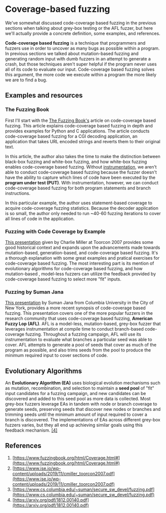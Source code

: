 # Coverage-based fuzzing

We've somewhat discussed code-coverage based fuzzing in the previous sections
when talking about grey-box testing or the AFL fuzzer, but here we'll actually
provide a concrete definition, some examples, and references.

**Code-coverage based fuzzing** is a technique that programmers and fuzzers use
in order to uncover as many bugs as possible within a program. In previous
sections we talked about mutation-based fuzzing and generating random input
with dumb fuzzers in an attempt to generate a crash, but those techniques
aren't super helpful if the program never uses all of its code to evaluate our
input. Code-coverage based fuzzing solves this argument, the more code we
execute within a program the more likely we are to find a bug.

## Examples and resources

### The Fuzzing Book

First I'll start with the [The Fuzzing Book's](#references) article on
code-coverage based fuzzing. This article explains code-coverage based fuzzing
in depth and provides examples for Python and C applications. The article
conducts code-coverage based fuzzing for a CGI decoding application, an
application that takes URL encoded strings and reverts them to their original
text.

In this article, the author also takes the time to make the distinction between
black-box fuzzing and white-box fuzzing, and how white-box fuzzing enables
code-coverage based fuzzing. Without [instrumentation](./instrumentation.md), we
aren't able    to conduct code-coverage based fuzzing because the fuzzer doesn't
have the ability to capture which lines of code have been executed by the
**program under test (PUT)**. With instrumentation, however, we can conduct
code-coverage based fuzzing for both program statements and branch
instructions.

In this particular example, the author uses statement-based coverage to acquire
code-coverage fuzzing statistics. Because the decoder application is so small,
the author only needed to run ~40-60 fuzzing iterations to cover all lines of
code in the application.

### Fuzzing with Code Coverage by Example

[This presentation](#references) given by Charlie Miller at Toorcon 2007
provides some good historical context and expands upon the advancements made
towards mutation-based, generation-based, and code-coverage based fuzzing. It's
a thorough explanation with some great examples and pratical exercises for
code-coverage based fuzzing. The most interesting part is its mention of
evolutionary algorithms for code-coverage based fuzzing, and how mutation-based
, model-less fuzzers can utilize the feedback provided by code-coverage based
fuzzing to select more "fit" inputs.

### Fuzzing by Suman Jana

[This presentation](#references) by Suman Jana from Columbia University in the
City of New York, provides a more recent synopsis of code-coverage based
fuzzing. This presentation covers one of the more popular fuzzers in the
research community that uses code-coverage based fuzzing,
**American Fuzzy Lop (AFL)**. AFL is a model-less, mutation-based, grey-box
fuzzer that leverages instrumentation at compile time to conduct branch-based
code-coverage fuzzing. Throughout a fuzzing campaign, AFL will use its
instrumentation to evaluate what branches a particular seed was able to cover.
AFL attempts to generate a pool of seeds that cover as much of the program as
possible, and also trims seeds from the pool to produce the minimum required
input to cover sections of code.

## Evolutionary Algorithms

An **Evolutionary Algorithm (EA)** uses biological evolution mechanisms such as
mutation, recombination, and selection to maintain a **seed pool** of "fit"
input candidates for a fuzzing campaign, and new candidates can be discovered
and added to this seed pool as more data is collected. Most grey-box fuzzers
leverage EAs in tandem with node or branch coverage to generate seeds,
preserving seeds that discover new nodes or branches and trimming seeds until
the minimum amount of input required to cover a branch is discovered. The
implementations of EAs across different grey-box fuzzers varies, but they all
end up achieving similar goals using this feedback mechanism.
[[4]](#references)

## References

1. [https://www.fuzzingbook.org/html/Coverage.html#](https://www.fuzzingbook.org/html/Coverage.html#)
2. [https://www.ise.io/wp-content/uploads/2019/11/cmiller_toorcon2007.pdf](https://www.ise.io/wp-content/uploads/2019/11/cmiller_toorcon2007.pdf)
3. [https://www.cs.columbia.edu/~suman/secure_sw_devel/fuzzing.pdf](https://www.cs.columbia.edu/~suman/secure_sw_devel/fuzzing.pdf)
4. [https://arxiv.org/pdf/1812.00140.pdf](https://arxiv.org/pdf/1812.00140.pdf)
